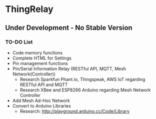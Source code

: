 # ThingRelay

## Under Development - No Stable Version 

### TO-DO List

- Code memory functions
- Complete HTML for Settings
- Pin management functions
- Pin/Serial Information Relay (RESTful API, MQTT, Mesh Network(Controller))
	- Research Sparkfun Phant.io, Thingspeak, AWS IoT regarding RESTful API and MQTT
	- Research XBee and ESP8266 Arduino regarding Mesh Network Controller
- Add Mesh Ad-Hoc Network
- Convert to Arduino Libraries
	- Research: http://playground.arduino.cc/Code/Library
